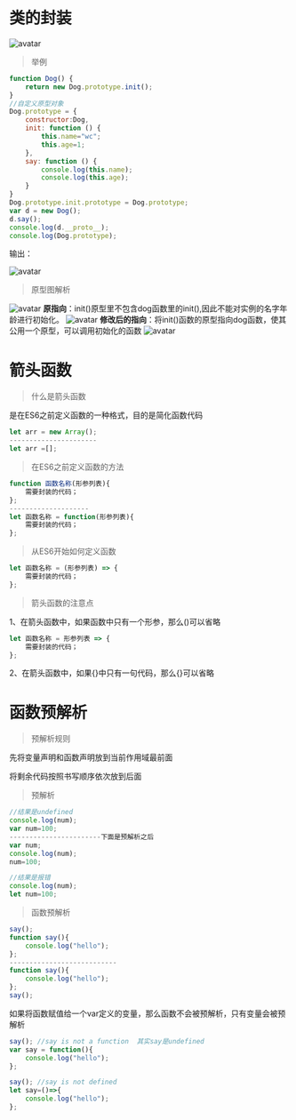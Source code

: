 # 类的封装

![avatar](img/1.png)

>举例

```javascript
function Dog() {
    return new Dog.prototype.init();
}
//自定义原型对象
Dog.prototype = {
    constructor:Dog,
    init: function () {
        this.name="wc";
        this.age=1;
    },
    say: function () {
        console.log(this.name);
        console.log(this.age);
    }
}
Dog.prototype.init.prototype = Dog.prototype;
var d = new Dog();
d.say();
console.log(d.__proto__);
console.log(Dog.prototype);
```
输出：

![avatar](img/4.png)
>原型图解析

![avatar](img/2.png)
**原指向**：init()原型里不包含dog函数里的init(),因此不能对实例的名字年龄进行初始化。
![avatar](img/3.png)
**修改后的指向**：将init()函数的原型指向dog函数，使其公用一个原型，可以调用初始化的函数
![avatar](img/5.png)
# 箭头函数
>什么是箭头函数

是在ES6之前定义函数的一种格式，目的是简化函数代码

```javascript
let arr = new Array();
----------------------
let arr =[];
```

>在ES6之前定义函数的方法

```javascript
function 函数名称(形参列表){
    需要封装的代码；
};
--------------------
let 函数名称 = function(形参列表){
    需要封装的代码；
};
```

>从ES6开始如何定义函数

```javascript
let 函数名称 = (形参列表) => {
    需要封装的代码；
};
```

>箭头函数的注意点

1、在箭头函数中，如果函数中只有一个形参，那么()可以省略

```javascript
let 函数名称 = 形参列表 => {
    需要封装的代码；
};
```

2、在箭头函数中，如果{}中只有一句代码，那么{}可以省略

# 函数预解析

>预解析规则

先将变量声明和函数声明放到当前作用域最前面

将剩余代码按照书写顺序依次放到后面

>预解析

```javascript
//结果是undefined
console.log(num);
var num=100;   
-----------------------下面是预解析之后
var num;
console.log(num);
num=100;
```
```javascript
//结果是报错
console.log(num);
let num=100;
```
>函数预解析

```javascript
say();
function say(){
    console.log("hello");
};
---------------------------
function say(){
    console.log("hello");
};
say();
```
如果将函数赋值给一个var定义的变量，那么函数不会被预解析，只有变量会被预解析
```javascript
say(); //say is not a function  其实say是undefined
var say = function(){
    console.log("hello");
};
```
```javascript
say(); //say is not defined
let say=()=>{
    console.log("hello");
};
```